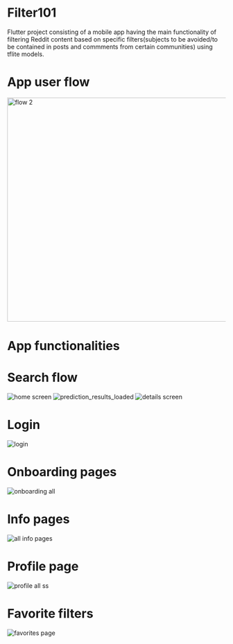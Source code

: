 # Filter101

Flutter project consisting of a mobile app having the main functionality of filtering Reddit content based on specific filters(subjects to be avoided/to be contained in posts and commments from certain communities) using tflite models. 

# App user flow

<img width="517" alt="flow 2" src="https://github.com/maria-raluca-st/filter101/assets/79644230/c76ee1d9-3ebf-4de7-9c2a-52250d252c49">


# App functionalities

# Search flow

![home screen](https://github.com/maria-raluca-st/filter101/assets/79644230/fc3883e1-4564-4a42-85ed-f7992cd0e07f)
![prediction_results_loaded](https://github.com/maria-raluca-st/filter101/assets/79644230/2210c8b1-e314-4e56-acb1-d241b522ebd9)
![details screen](https://github.com/maria-raluca-st/filter101/assets/79644230/bf7a533f-e4d9-4939-a8e8-812d1652c653)

# Login

![login](https://github.com/maria-raluca-st/filter101/assets/79644230/0bccf991-c83d-4dd7-a308-93fd47a58659)

# Onboarding pages

![onboarding all](https://github.com/maria-raluca-st/filter101/assets/79644230/a01e9460-3034-40e0-a5b5-fec81065d3b2)

# Info pages

![all info pages](https://github.com/maria-raluca-st/filter101/assets/79644230/09389220-3de3-44fb-9a55-581e94a14c4e)

# Profile page

![profile all ss](https://github.com/maria-raluca-st/filter101/assets/79644230/c773bbbf-1696-4a90-be44-0942c2cd8d57)

# Favorite filters 

![favorites page](https://github.com/maria-raluca-st/filter101/assets/79644230/0150b0be-2ff7-4c7d-99f0-882ffa1c5598)


